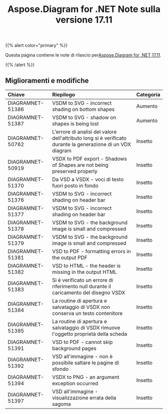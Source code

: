 ﻿---
title: Aspose.Diagram for .NET Note sulla versione 17.11
type: docs
weight: 20
url: /it/net/aspose-diagram-for-net-17-11-release-notes/
---
{{% alert color="primary" %}} 

 Questa pagina contiene le note di rilascio per[Aspose.Diagram for .NET 17.11](https://www.nuget.org/packages/Aspose.Diagram/17.11.0).

{{% /alert %}} 
## **Miglioramenti e modifiche**

|**Chiave**|**Riepilogo**|**Categoria**|
|:- |:- |:- |
|DIAGRAMNET-51386|VSDM to SVG - incorrect shading on bottom shapes|Aumento|
|DIAGRAMNET-51387|VSDM to SVG - shadow on shapes is being lost|Aumento|
|DIAGRAMNET-50762|L'errore di analisi del valore dell'attributo long si è verificato durante la generazione di un VDX diagram|Insetto|
|DIAGRAMNET-50919|VSDX to PDF export - Shadows of Shapes are not being preserved properly|Insetto|
|DIAGRAMNET-51370|Da VSD a VSDX - voci di testo fuori posto in fondo|Insetto|
|DIAGRAMNET-51376|VSDM to SVG - incorrect shading on header bar|Insetto|
|DIAGRAMNET-51377|VSDM to SVG - incorrect shading on header bar|Insetto|
|DIAGRAMNET-51378|VSDM to SVG - the background image is small and compressed|Insetto|
|DIAGRAMNET-51379|VSDM to SVG - the background image is small and compressed|Insetto|
|DIAGRAMNET-51381|VSD to PDF - formatting errors in the output PDF|Insetto|
|DIAGRAMNET-51382|VSD to HTML - the header is missing in the output HTML|Insetto|
|DIAGRAMNET-51383|Si è verificato un errore di riferimento null durante il caricamento del disegno VSDX|Insetto|
|DIAGRAMNET-51384|La routine di apertura e salvataggio di VSDX non conserva un testo contenitore|Insetto|
|DIAGRAMNET-51385|La routine di apertura e salvataggio di VSDX rimuove l'oggetto proprietà della scheda|Insetto|
|DIAGRAMNET-51391|VSD to PDF - cannot skip background pages|Insetto|
|DIAGRAMNET-51392|VSD all'immagine - non è possibile saltare le pagine di sfondo|Insetto|
|DIAGRAMNET-51394|VSDX to PNG - an argument exception occurred|Insetto|
|DIAGRAMNET-51397|VSD all'immagine - visualizzazione errata della sagoma|Insetto|


